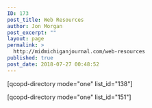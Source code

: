 ```yaml
---
ID: 173
post_title: Web Resources
author: Jon Morgan
post_excerpt: ""
layout: page
permalink: >
  http://midmichiganjournal.com/web-resources
published: true
post_date: 2018-07-27 00:48:52
---
```

<!-- wp:paragraph -->
<p>[qcopd-directory mode="one" list_id="138"]</p>
<!-- /wp:paragraph -->

<!-- wp:paragraph -->
<p>[qcopd-directory mode="one" list_id="151"]</p>
<!-- /wp:paragraph -->